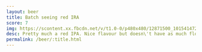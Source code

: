 ```yaml
---
layout: beer
title: Batch seeing red IRA
score: 7
img: https://scontent.xx.fbcdn.net/v/t1.0-0/p480x480/12871500_10154147275008745_8435099638862141389_n.jpg?oh=f0da7f12403d954b17b4c78f0fd5d64f&oe=5867C946
desc: Pretty much a red IPA. Nice flavour but doesn\'t have as much floral aroma as I like
permalink: /beer/:title.html
---
```

